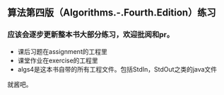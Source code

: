 ## 算法第四版（Algorithms.-.Fourth.Edition）练习

### 应该会逐步更新整本书大部分练习，欢迎批阅和pr。

* 课后习题在assignment的工程里
* 课堂作业在exercise的工程里
* algs4是这本书自带的所有工程文件。包括StdIn，StdOut之类的java文件



就酱吧。